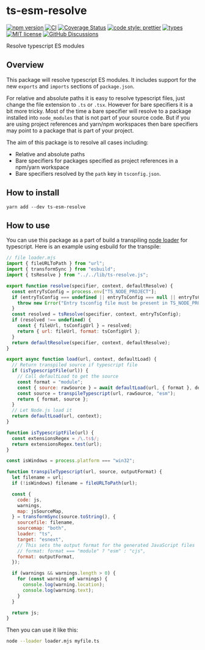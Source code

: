 # ts-esm-resolve

[![npm version](https://img.shields.io/npm/v/ts-esm-resolve.svg?style=flat)](https://www.npmjs.com/package/ts-esm-resolve)
[![CI](https://github.com/jonaskello/ts-esm-resolve/actions/workflows/ci.yml/badge.svg)](https://github.com/jonaskello/ts-esm-resolve/actions/workflows/ci.yml)
[![Coverage Status](https://codecov.io/gh/jonaskello/ts-esm-resolve/branch/master/graph/badge.svg)](https://codecov.io/gh/jonaskello/ts-esm-resolve)
[![code style: prettier](https://img.shields.io/badge/code_style-prettier-ff69b4.svg?style=flat)](https://github.com/prettier/prettier)
[![types](https://img.shields.io/npm/types/scrub-js.svg)](https://www.typescriptlang.org/)
[![MIT license](https://img.shields.io/github/license/jonaskello/ts-esm-resolve.svg?style=flat)](https://opensource.org/licenses/MIT)
[![GitHub Discussions](https://img.shields.io/github/discussions/jonaskello/ts-esm-resolve)](https://github.com/jonaskello/ts-esm-resolve/discussions)

Resolve typescript ES modules

## Overview

This package will resolve typescript ES modules. It includes support for the new `exports` and `imports` sections of `package.json`.

For relative and absolute paths it is easy to resolve typescript files, just change the file extension to `.ts` or `.tsx`. However for bare specifiers it is a bit more tricky. Most of the time a bare specifier will resolve to a package installed into `node_modules` that is not part of your source code. But if you are using project references and yarn/npm workspaces then bare specifiers may point to a package that is part of your project.

The aim of this package is to resolve all cases including:

- Relative and absolute paths
- Bare specifiers for packages specified as project references in a npm/yarn workspace
- Bare specifiers resolved by the `path` key in `tsconfig.json`.

## How to install

```
yarn add --dev ts-esm-resolve
```

## How to use

You can use this package as a part of build a transpiling [node loader]() for typescript. Here is an example using esbuild for the transpile:

```js
// file loader.mjs
import { fileURLToPath } from "url";
import { transformSync } from "esbuild";
import { tsResolve } from "../../lib/ts-resolve.js";

export function resolve(specifier, context, defaultResolve) {
  const entryTsConfig = process.env["TS_NODE_PROJECT"];
  if (entryTsConfig === undefined || entryTsConfig === null || entryTsConfig === "") {
    throw new Error("Entry tsconfig file must be present in TS_NODE_PROJECT.");
  }
  const resolved = tsResolve(specifier, context, entryTsConfig);
  if (resolved !== undefined) {
    const { fileUrl, tsConfigUrl } = resolved;
    return { url: fileUrl, format: tsConfigUrl };
  }
  return defaultResolve(specifier, context, defaultResolve);
}

export async function load(url, context, defaultLoad) {
  // Return transpiled source if typescript file
  if (isTypescriptFile(url)) {
    // Call defaultLoad to get the source
    const format = "module";
    const { source: rawSource } = await defaultLoad(url, { format }, defaultLoad);
    const source = transpileTypescript(url, rawSource, "esm");
    return { format, source };
  }
  // Let Node.js load it
  return defaultLoad(url, context);
}

function isTypescriptFile(url) {
  const extensionsRegex = /\.ts$/;
  return extensionsRegex.test(url);
}

const isWindows = process.platform === "win32";

function transpileTypescript(url, source, outputFormat) {
  let filename = url;
  if (!isWindows) filename = fileURLToPath(url);

  const {
    code: js,
    warnings,
    map: jsSourceMap,
  } = transformSync(source.toString(), {
    sourcefile: filename,
    sourcemap: "both",
    loader: "ts",
    target: "esnext",
    // This sets the output format for the generated JavaScript files
    // format: format === "module" ? "esm" : "cjs",
    format: outputFormat,
  });

  if (warnings && warnings.length > 0) {
    for (const warning of warnings) {
      console.log(warning.location);
      console.log(warning.text);
    }
  }

  return js;
}
```

Then you can use it like this:

```bash
node --loader loader.mjs myfile.ts
```

